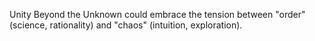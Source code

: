 Unity Beyond the Unknown could embrace the tension between "order" (science, rationality) and "chaos" (intuition, exploration).
